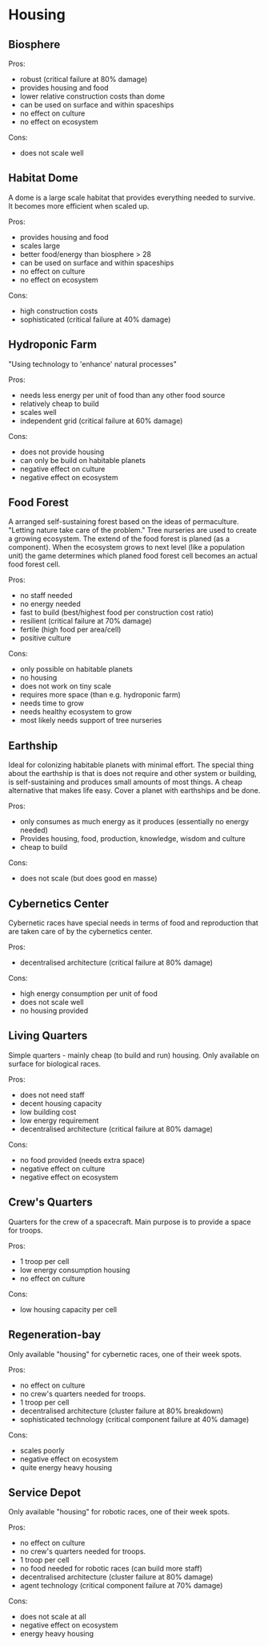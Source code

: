 # Housing

## Biosphere

Pros:

* robust (critical failure at 80% damage)
* provides housing and food
* lower relative construction costs than dome
* can be used on surface and within spaceships
* no effect on culture
* no effect on ecosystem

Cons:

* does not scale well

## Habitat Dome

A dome is a large scale habitat that provides everything needed to survive. It
becomes more efficient when scaled up.

Pros:

* provides housing and food
* scales large
* better food/energy than biosphere > 28
* can be used on surface and within spaceships
* no effect on culture
* no effect on ecosystem

Cons:

* high construction costs
* sophisticated (critical failure at 40% damage)

## Hydroponic Farm

"Using technology to 'enhance' natural processes"

Pros:

* needs less energy per unit of food than any other food source
* relatively cheap to build
* scales well
* independent grid (critical failure at 60% damage)

Cons:

* does not provide housing
* can only be build on habitable planets
* negative effect on culture
* negative effect on ecosystem

## Food Forest

A arranged self-sustaining forest based on the ideas of permaculture.
"Letting nature take care of the problem."
Tree nurseries are used to create a growing ecosystem. The extend of the food
forest is planed (as a component). When the ecosystem grows to next level (like
a population unit) the game determines which planed food forest cell becomes an
actual food forest cell.

Pros:

* no staff needed
* no energy needed
* fast to build (best/highest food per construction cost ratio)
* resilient (critical failure at 70% damage)
* fertile (high food per area/cell)
* positive culture

Cons:

* only possible on habitable planets
* no housing
* does not work on tiny scale
* requires more space (than e.g. hydroponic farm)
* needs time to grow
* needs healthy ecosystem to grow
* most likely needs support of tree nurseries

## Earthship

Ideal for colonizing habitable planets with minimal effort. The special thing
about the earthship is that is does not require and other system or building, is
self-sustaining and produces small amounts of most things. A cheap alternative
that makes life easy. Cover a planet with earthships and be done.

Pros:

* only consumes as much energy as it produces (essentially no energy needed)
* Provides housing, food, production, knowledge, wisdom and culture
* cheap to build

Cons:

* does not scale (but does good en masse)

## Cybernetics Center

Cybernetic races have special needs in terms of food and reproduction that are
taken care of by the cybernetics center.

Pros:

* decentralised architecture (critical failure at 80% damage)

Cons:

* high energy consumption per unit of food
* does not scale well
* no housing provided

## Living Quarters

Simple quarters - mainly cheap (to build and run) housing. Only available on
surface for biological races.

Pros:

* does not need staff
* decent housing capacity
* low building cost
* low energy requirement
* decentralised architecture (critical failure at 80% damage)

Cons:

* no food provided (needs extra space)
* negative effect on culture
* negative effect on ecosystem

## Crew's Quarters

Quarters for the crew of a spacecraft. Main purpose is to provide a space for
troops.

Pros:

* 1 troop per cell
* low energy consumption housing
* no effect on culture

Cons:

* low housing capacity per cell

## Regeneration-bay

Only available "housing" for cybernetic races, one of their week spots.

Pros:

* no effect on culture
* no crew's quarters needed for troops.
* 1 troop per cell
* decentralised architecture (cluster failure at 80% breakdown)
* sophisticated technology (critical component failure at 40% damage)

Cons:

* scales poorly
* negative effect on ecosystem
* quite energy heavy housing

## Service Depot

Only available "housing" for robotic races, one of their week spots.

Pros:

* no effect on culture
* no crew's quarters needed for troops.
* 1 troop per cell
* no food needed for robotic races (can build more staff)
* decentralised architecture (cluster failure at 80% damage)
* agent technology (critical component failure at 70% damage)

Cons:

* does not scale at all
* negative effect on ecosystem
* energy heavy housing
